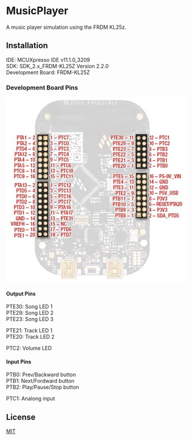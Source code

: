 # MusicPlayer
A music player simulation using the FRDM KL25z.

## Installation

IDE: MCUXpresso IDE v11.1.0_3209  
SDK: SDK_2.x_FRDM-KL25Z Version 2.2.0  
Development Board: FRDM-KL25Z  

### Development Board Pins

![Board Pins](/misc/board.jpg)  
 
#### Output Pins  

PTE30: Song LED 1  
PTE29: Song LED 2  
PTE23: Song LED 3  
  
PTE21: Track LED 1  
PTE20: Track LED 2  
  
PTC2: Volume LED  
  
#### Input Pins  
  
PTB0: Prev/Backward button  
PTB1: Next/Fordward button  
PTB2: Play/Pause/Stop button  
  
PTC1: Analong input  

## License
[MIT](https://choosealicense.com/licenses/mit/)
